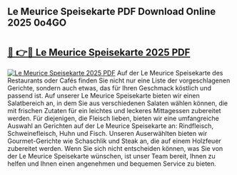 ## Le Meurice Speisekarte PDF Download Online 2025 0o4GO

# <h2><a href="http://gcc8wg.nevu.top/?p=Le+Meurice+Speisekarte">🔗 👉🔴 Le Meurice Speisekarte 2025 PDF</a></h2>

[![Le Meurice Speisekarte 2025 PDF](https://i.imgur.com/dBaPXMq.png)](http://gcc8wg.nevu.top/?p=Le+Meurice+Speisekarte)
Auf der Le Meurice Speisekarte des Restaurants oder Cafés finden Sie nicht nur eine Liste der vorgeschlagenen Gerichte, sondern auch etwas, das für Ihren Geschmack köstlich und passend ist. Auf unserer Le Meurice Speisekarte bieten wir einen Salatbereich an, in dem Sie aus verschiedenen Salaten wählen können, die mit frischen Zutaten für ein leichtes und leckeres Mittagessen zubereitet werden. Für diejenigen, die Fleisch lieben, bieten wir eine umfangreiche Auswahl an Gerichten auf der Le Meurice Speisekarte an: Rindfleisch, Schweinefleisch, Huhn und Fisch. Unseren Auserwählten bieten wir Gourmet-Gerichte wie Schaschlik und Steak an, die auf einem Holzfeuer zubereitet werden. Wenn Sie sich nicht entscheiden können, was Sie von der Le Meurice Speisekarte wünschen, ist unser Team bereit, Ihnen zu helfen und Ihnen einen angenehmen und bequemen Service zu bieten.
